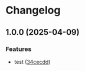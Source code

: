 # Changelog

## 1.0.0 (2025-04-09)


### Features

* test ([34cecdd](https://github.com/lokyme/test-actions/commit/34cecddac4fc6b4e8c111f945d8887c09b34c4fc))
